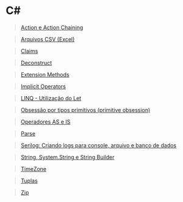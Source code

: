 # C#

> [Action e Action Chaining](./action/)

> [Arquivos CSV (Excel)](./csv/)

> [Claims](./claims/)

> [Deconstruct](./deconstruct/)

> [Extension Methods](./extension-methods/)

> [Implicit Operators](./implicit-operators/)

> [LINQ - Utilização do Let](./linq-let/)

> [Obsessão por tipos primitivos (primitive obsession)](./primitive-obsession/)

> [Operadores AS e IS](./operators-as-is/)

> [Parse](./parse/)

> [Serilog: Criando logs para console, arquivo e banco de dados](./serilog)

> [String, System.String e String Builder](./string/)

> [TimeZone](./timezone/)

> [Tuplas](./tuplas/)

> [Zip](./zip/)
